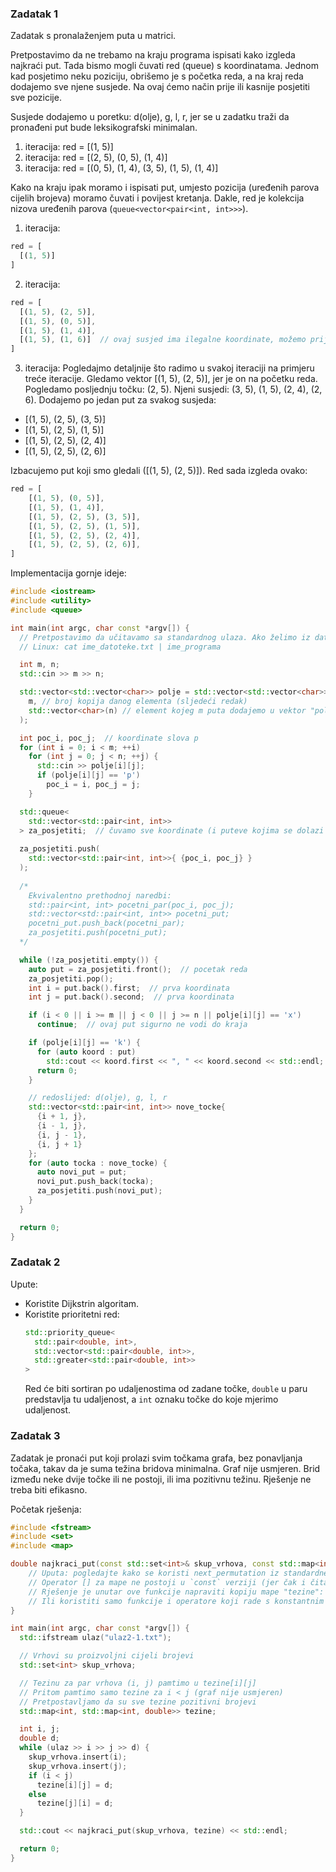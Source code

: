 ### Zadatak 1

Zadatak s pronalaženjem puta u matrici.

Pretpostavimo da ne trebamo na kraju programa ispisati kako izgleda najkraći put. Tada bismo mogli čuvati red (queue) s koordinatama. Jednom kad posjetimo neku poziciju, obrišemo je s početka reda, a na kraj reda dodajemo sve njene susjede. Na ovaj ćemo način prije ili kasnije posjetiti sve pozicije.

Susjede dodajemo u poretku: d(olje), g, l, r, jer se u zadatku traži da pronađeni put bude leksikografski minimalan.

1. iteracija: red = [(1, 5)]
2. iteracija: red = [(2, 5), (0, 5), (1, 4)]
3. iteracija: red = [(0, 5), (1, 4), (3, 5), (1, 5), (1, 4)]

Kako na kraju ipak moramo i ispisati put, umjesto pozicija (uređenih parova cijelih brojeva) moramo čuvati i povijest kretanja. Dakle, red je kolekcija nizova uređenih parova (`queue<vector<pair<int, int>>>`).

1. iteracija: 
```javascript
red = [
  [(1, 5)]
]
```

2. iteracija: 
```javascript
red = [
  [(1, 5), (2, 5)],  
  [(1, 5), (0, 5)],
  [(1, 5), (1, 4)],
  [(1, 5), (1, 6)]  // ovaj susjed ima ilegalne koordinate, možemo prije dodavanja provjeriti koordinate i vidjeti da ga ne treba dodati u red
]
```

3. iteracija:
Pogledajmo detaljnije što radimo u svakoj iteraciji na primjeru treće iteracije.
Gledamo vektor [(1, 5), (2, 5)], jer je on na početku reda.
Pogledamo posljednju točku: (2, 5).
Njeni susjedi: (3, 5), (1, 5), (2, 4), (2, 6).
Dodajemo po jedan put za svakog susjeda:
  - [(1, 5), (2, 5), (3, 5)]
  - [(1, 5), (2, 5), (1, 5)]
  - [(1, 5), (2, 5), (2, 4)]
  - [(1, 5), (2, 5), (2, 6)]
 
Izbacujemo put koji smo gledali ([(1, 5), (2, 5)]). Red sada izgleda ovako:
```javascript
red = [
    [(1, 5), (0, 5)],
    [(1, 5), (1, 4)],
    [(1, 5), (2, 5), (3, 5)],
    [(1, 5), (2, 5), (1, 5)],
    [(1, 5), (2, 5), (2, 4)],
    [(1, 5), (2, 5), (2, 6)],
]
```

Implementacija gornje ideje:
```c++
#include <iostream>
#include <utility>
#include <queue>

int main(int argc, char const *argv[]) {
  // Pretpostavimo da učitavamo sa standardnog ulaza. Ako želimo iz datoteke:
  // Linux: cat ime_datoteke.txt | ime_programa

  int m, n;
  std::cin >> m >> n;

  std::vector<std::vector<char>> polje = std::vector<std::vector<char>>(
    m, // broj kopija danog elementa (sljedeći redak)
    std::vector<char>(n) // element kojeg m puta dodajemo u vektor "polje"
  );

  int poc_i, poc_j;  // koordinate slova p
  for (int i = 0; i < m; ++i)
    for (int j = 0; j < n; ++j) {
      std::cin >> polje[i][j];
      if (polje[i][j] == 'p')
        poc_i = i, poc_j = j;
    }

  std::queue<
    std::vector<std::pair<int, int>>
  > za_posjetiti;  // čuvamo sve koordinate (i puteve kojima se dolazi do njih)
  
  za_posjetiti.push(
    std::vector<std::pair<int, int>>{ {poc_i, poc_j} }
  );
  
  /*
    Ekvivalentno prethodnoj naredbi:
    std::pair<int, int> pocetni_par(poc_i, poc_j);
    std::vector<std::pair<int, int>> pocetni_put;
    pocetni_put.push_back(pocetni_par);
    za_posjetiti.push(pocetni_put);
  */

  while (!za_posjetiti.empty()) {
    auto put = za_posjetiti.front();  // pocetak reda
    za_posjetiti.pop();
    int i = put.back().first;  // prva koordinata
    int j = put.back().second;  // prva koordinata

    if (i < 0 || i >= m || j < 0 || j >= n || polje[i][j] == 'x')
      continue;  // ovaj put sigurno ne vodi do kraja

    if (polje[i][j] == 'k') {
      for (auto koord : put) 
        std::cout << koord.first << ", " << koord.second << std::endl;
      return 0;
    }

    // redoslijed: d(olje), g, l, r
    std::vector<std::pair<int, int>> nove_tocke{
      {i + 1, j},
      {i - 1, j},
      {i, j - 1},
      {i, j + 1}
    };
    for (auto tocka : nove_tocke) {
      auto novi_put = put;
      novi_put.push_back(tocka);
      za_posjetiti.push(novi_put);
    }
  }

  return 0;
}
```

### Zadatak 2

Upute:
 - Koristite Dijkstrin algoritam.
 - Koristite prioritetni red:
   ```c++
   std::priority_queue<
     std::pair<double, int>,
     std::vector<std::pair<double, int>>,
     std::greater<std::pair<double, int>>
   >
   ```
   Red će biti sortiran po udaljenostima od zadane točke, `double` u paru predstavlja tu udaljenost, a `int` oznaku točke do koje mjerimo udaljenost.



### Zadatak 3

Zadatak je pronaći put koji prolazi svim točkama grafa, bez ponavljanja točaka, takav da je suma težina bridova minimalna. Graf nije usmjeren. Brid između neke dvije točke ili ne postoji, ili ima pozitivnu težinu. Rješenje ne treba biti efikasno.

Početak rješenja:

```c++
#include <fstream>
#include <set>
#include <map>

double najkraci_put(const std::set<int>& skup_vrhova, const std::map<int, std::map<int, double>>& tezine){
    // Uputa: pogledajte kako se koristi next_permutation iz standardne biblioteke
    // Operator [] za mape ne postoji u `const` verziji (jer čak i čitanje `m[k]` mijenja mapu, u slučaju da ključ nije bio u mapi). 
    // Rješenje je unutar ove funkcije napraviti kopiju mape "tezine":  auto moja_kopija_tezina = tezine;
    // Ili koristiti samo funkcije i operatore koji rade s konstantnim mapama, npr. funkciju find:  tezine.find(...)
}

int main(int argc, char const *argv[]) {
  std::ifstream ulaz("ulaz2-1.txt");

  // Vrhovi su proizvoljni cijeli brojevi
  std::set<int> skup_vrhova;

  // Tezinu za par vrhova (i, j) pamtimo u tezine[i][j]
  // Pritom pamtimo samo tezine za i < j (graf nije usmjeren)
  // Pretpostavljamo da su sve tezine pozitivni brojevi
  std::map<int, std::map<int, double>> tezine;

  int i, j;
  double d;
  while (ulaz >> i >> j >> d) {
    skup_vrhova.insert(i);
    skup_vrhova.insert(j);
    if (i < j)
      tezine[i][j] = d;
    else
      tezine[j][i] = d;
  }

  std::cout << najkraci_put(skup_vrhova, tezine) << std::endl;

  return 0;
}
```
